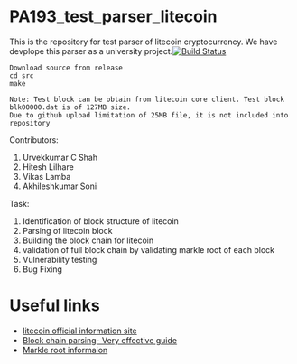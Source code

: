 # PA193_test_parser_litecoin
This is the repository for test parser of litecoin cryptocurrency. We have devplope this parser as a university project.[![Build Status](https://travis-ci.org/Urvek/PA193_test_parser_litecoin.svg?branch=master)](https://travis-ci.org/Urvek/PA193_test_parser_litecoin)
```
Download source from release
cd src
make

Note: Test block can be obtain from litecoin core client. Test block blk00000.dat is of 127MB size.
Due to github upload limitation of 25MB file, it is not included into repository 
```
Contributors:
1. Urvekkumar C Shah
2. Hitesh Lilhare
3. Vikas Lamba
4. Akhileshkumar Soni

Task:
1. Identification of block structure of litecoin
2. Parsing of litecoin block
3. Building the block chain for litecoin
4. validation of full block chain by validating markle root of each block
5. Vulnerability testing
6. Bug Fixing

# Useful links
* [litecoin official information site](https://litecoin.info/)
* [Block chain parsing- Very effective guide](http://codesuppository.blogspot.cz/2014/01/how-to-parse-bitcoin-blockchain.html)
* [Markle root informaion](https://en.bitcoin.it/wiki/Protocol_documentation#Merkle_Trees)


